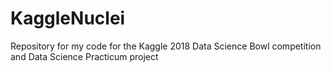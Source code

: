 # KaggleNuclei
Repository for my code for the Kaggle 2018 Data Science Bowl competition and Data Science Practicum project
